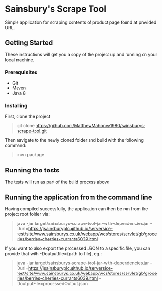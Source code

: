 # Sainsbury's Scrape Tool

Simple application for scraping contents of product page found at provided URL.

## Getting Started

These instructions will get you a copy of the project up and running on your local machine.

### Prerequisites

* Git
* Maven
* Java 8

### Installing

First, clone the project

> git clone https://github.com/MatthewMahoney1980/sainsburys-scrape-tool.git

Then navigate to the newly cloned folder and build with the following command:

> mvn package

## Running the tests

The tests will run as part of the build process above

## Running the application from the command line

Having compiled successfully, the application can then be run from the project root folder via:

> java -jar target/sainsburys-scrape-tool-jar-with-dependencies.jar -Durl=https://jsainsburyplc.github.io/serverside-test/site/www.sainsburys.co.uk/webapp/wcs/stores/servlet/gb/groceries/berries-cherries-currants6039.html

If you want to also export the processed JSON to a specific file, you can provide that with -Doutputfile={path to file}, eg.:

> java -jar target/sainsburys-scrape-tool-jar-with-dependencies.jar -Durl=https://jsainsburyplc.github.io/serverside-test/site/www.sainsburys.co.uk/webapp/wcs/stores/servlet/gb/groceries/berries-cherries-currants6039.html -DoutputFile=processedOutput.json
